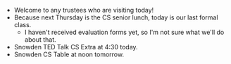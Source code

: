 * Welcome to any trustees who are visiting today!
* Because next Thursday is the CS senior lunch, today is our last formal class.
    * I haven't received evaluation forms yet, so I'm not sure what we'll
      do about that.
* Snowden TED Talk CS Extra at 4:30 today.
* Snowden CS Table at noon tomorrow.
